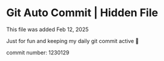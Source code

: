 # Git Auto Commit | Hidden File

This file was added Feb 12, 2025

Just for fun and keeping my daily git commit active 🤪

commit number: 1230129
